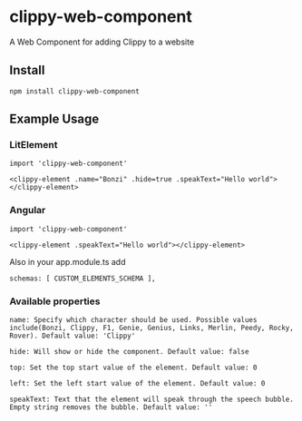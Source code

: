 # clippy-web-component

A Web Component for adding Clippy to a website

## Install

`npm install clippy-web-component`

## Example Usage

### LitElement

`import 'clippy-web-component'`

`<clippy-element .name="Bonzi" .hide=true .speakText="Hello world"></clippy-element>`

### Angular

`import 'clippy-web-component'`

`<clippy-element .speakText="Hello world"></clippy-element>`

Also in your app.module.ts add

`schemas: [ CUSTOM_ELEMENTS_SCHEMA ],`

### Available properties

    name: Specify which character should be used. Possible values include(Bonzi, Clippy, F1, Genie, Genius, Links, Merlin, Peedy, Rocky, Rover). Default value: 'Clippy'

    hide: Will show or hide the component. Default value: false

    top: Set the top start value of the element. Default value: 0

    left: Set the left start value of the element. Default value: 0

    speakText: Text that the element will speak through the speech bubble. Empty string removes the bubble. Default value: ''

